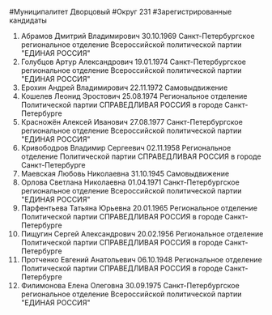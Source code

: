 #Муниципалитет
Дворцовый
#Округ
231
#Зарегистрированные кандидаты
1. Абрамов Дмитрий Владимирович 30.10.1969
Санкт-Петербургское региональное отделение Всероссийской политической партии "ЕДИНАЯ РОССИЯ"
2. Голубцов Артур Александрович 19.01.1974
Санкт-Петербургское региональное отделение Всероссийской политической партии "ЕДИНАЯ РОССИЯ"
3. Ерохин Андрей Владимирович 22.11.1972
Самовыдвижение
4. Кошелев Леонид Эростович 25.08.1974
Региональное отделение Политической партии СПРАВЕДЛИВАЯ РОССИЯ в городе Санкт-Петербурге
5. Красножён Алексей Иванович 27.08.1977
Санкт-Петербургское региональное отделение Всероссийской политической партии "ЕДИНАЯ РОССИЯ"
6. Кривободров Владимир Сергеевич 02.11.1958
Региональное отделение Политической партии СПРАВЕДЛИВАЯ РОССИЯ в городе Санкт-Петербурге
7. Маевская Любовь Николаевна 31.10.1945
Самовыдвижение
8. Орлова Светлана Николаевна 01.04.1971
Санкт-Петербургское региональное отделение Всероссийской политической партии "ЕДИНАЯ РОССИЯ"
9. Парфентьева Татьяна Юрьевна 20.01.1965
Региональное отделение Политической партии СПРАВЕДЛИВАЯ РОССИЯ в городе Санкт-Петербурге
10. Пищугин Сергей Александрович 20.02.1956
Региональное отделение Политической партии СПРАВЕДЛИВАЯ РОССИЯ в городе Санкт-Петербурге
11. Протченко Евгений Анатольевич 06.10.1948
Региональное отделение Политической партии СПРАВЕДЛИВАЯ РОССИЯ в городе Санкт-Петербурге
12. Филимонова Елена Олеговна 30.09.1975
Санкт-Петербургское региональное отделение Всероссийской политической партии "ЕДИНАЯ РОССИЯ"
